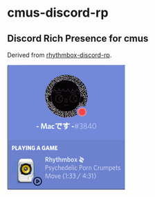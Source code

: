 # cmus-discord-rp

## Discord Rich Presence for cmus

Derived from [rhythmbox-discord-rp](https://github.com/macdesu/rhythmbox-discord-rp).

![Sample](/imgs/sample.png)
